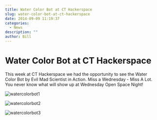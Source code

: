 ```yaml
---
title: Water Color Bot at CT Hackerspace
slug: water-color-bot-at-ct-hackerspace
date: 2014-09-09 11:19:37
categories:
  - News
description: ""
author: Bill
---
```


# Water Color Bot at CT Hackerspace

This week at CT Hackerspace we had the opportunity to see the Water Color Bot by Evil Mad Scientist in Action. Miss a Wednesday - Miss A Lot. You never know what will show up at Wednesday Open Space Night!

![watercolorbot1](/uploads/2015/10/watercolorbot1.jpg)

![watercolorbot2](/uploads/2015/10/watercolorbot2.jpg)

![watercolorbot3](/uploads/2015/10/watercolorbot3.jpg)
